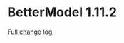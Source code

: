 # BetterModel 1.11.2

[Full change log](https://github.com/toxicity188/BetterModel/compare/1.11.1...1.11.2)